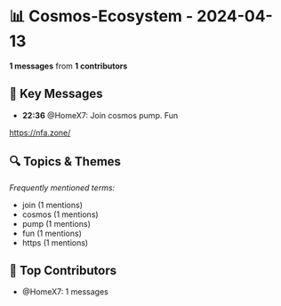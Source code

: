 # 📊 Cosmos-Ecosystem - 2024-04-13
**1 messages** from **1 contributors**

## 💬 Key Messages
- **22:36** @HomeX7: Join cosmos pump. Fun

https://nfa.zone/

## 🔍 Topics & Themes
*Frequently mentioned terms:*
- join (1 mentions)
- cosmos (1 mentions)
- pump (1 mentions)
- fun (1 mentions)
- https (1 mentions)

## 👥 Top Contributors
- @HomeX7: 1 messages